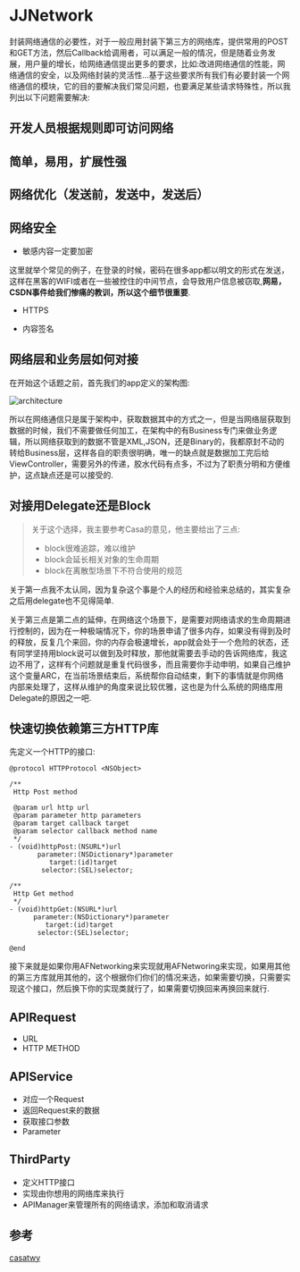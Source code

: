 # JJNetwork
封装网络通信的必要性，对于一般应用封装下第三方的网络库，提供常用的POST和GET方法，然后Callback给调用者，可以满足一般的情况，但是随着业务发展，用户量的增长，给网络通信提出更多的要求，比如:改进网络通信的性能，网络通信的安全，以及网络封装的灵活性...基于这些要求所有我们有必要封装一个网络通信的模块，它的目的要解决我们常见问题，也要满足某些请求特殊性，所以我列出以下问题需要解决:

## 开发人员根据规则即可访问网络
## 简单，易用，扩展性强
## 网络优化（发送前，发送中，发送后）
## 网络安全

 * 敏感内容一定要加密
    
 这里就举个常见的例子，在登录的时候，密码在很多app都以明文的形式在发送，这样在黑客的WIFI或者在一些被控住的中间节点，会导致用户信息被窃取,__网易，CSDN事件给我们惨痛的教训，所以这个细节很重要__.
 
 * HTTPS

 * 内容签名
    
  
## 网络层和业务层如何对接

在开始这个话题之前，首先我们的app定义的架构图:

![architecture](https://raw.githubusercontent.com/jezzmemo/JJNetwork/master/architecture.png)

所以在网络通信只是属于架构中，获取数据其中的方式之一，但是当网络层获取到数据的时候，我们不需要做任何加工，在架构中的有Business专门来做业务逻辑，所以网络获取到的数据不管是XML,JSON，还是Binary的，我都原封不动的转给Business层，这样各自的职责很明确，唯一的缺点就是数据加工完后给ViewController，需要另外的传递，胶水代码有点多，不过为了职责分明和方便维护，这点缺点还是可以接受的.

## 对接用Delegate还是Block

> 关于这个选择，我主要参考Casa的意见，他主要给出了三点:
> - block很难追踪，难以维护
> - block会延长相关对象的生命周期
> - block在离散型场景下不符合使用的规范

关于第一点我不太认同，因为复杂这个事是个人的经历和经验来总结的，其实复杂之后用delegate也不见得简单.

关于第三点是第二点的延伸，在网络这个场景下，是需要对网络请求的生命周期进行控制的，因为在一种极端情况下，你的场景申请了很多内存，如果没有得到及时的释放，反复几个来回，你的内存会极速增长，app就会处于一个危险的状态，还有同学坚持用block说可以做到及时释放，那他就需要去手动的告诉网络库，我这边不用了，这样有个问题就是重复代码很多，而且需要你手动申明，如果自己维护这个变量ARC，在当前场景结束后，系统帮你自动结束，剩下的事情就是你网络内部来处理了，这样从维护的角度来说比较优雅，这也是为什么系统的网络库用Delegate的原因之一吧.

## 快速切换依赖第三方HTTP库

先定义一个HTTP的接口:
```objc
@protocol HTTPProtocol <NSObject>

/**
 Http Post method

 @param url http url
 @param parameter http parameters
 @param target callback target
 @param selector callback method name
 */
- (void)httpPost:(NSURL*)url
	   parameter:(NSDictionary*)parameter
		  target:(id)target
		selector:(SEL)selector;

/**
 Http Get method
 */
- (void)httpGet:(NSURL*)url
	  parameter:(NSDictionary*)parameter
		 target:(id)target
	   selector:(SEL)selector;

@end
```

接下来就是如果你用AFNetworking来实现就用AFNetworing来实现，如果用其他的第三方库就用其他的，这个根据你们你们的情况来选，如果需要切换，只需要实现这个接口，然后换下你的实现类就行了，如果需要切换回来再换回来就行.

## APIRequest
* URL
* HTTP METHOD

## APIService
* 对应一个Request
* 返回Request来的数据
* 获取接口参数
* Parameter

## ThirdParty
* 定义HTTP接口
* 实现由你想用的网络库来执行
* APIManager来管理所有的网络请求，添加和取消请求


## 参考
[casatwy](https://casatwy.com/iosying-yong-jia-gou-tan-wang-luo-ceng-she-ji-fang-an.html)
